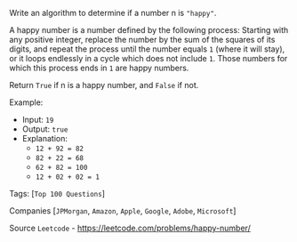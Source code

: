 Write an algorithm to determine if a number n is `"happy"`.

A happy number is a number defined by the following process: Starting with any positive integer, replace the number by the sum of the squares of its digits, and repeat the process until the number equals `1` (where it will stay), or it loops endlessly in a cycle which does not include `1`. Those numbers for which this process ends in `1` are happy numbers.

Return `True` if n is a happy number, and `False` if not.

Example: 

- Input: `19`
- Output: `true`
- Explanation: 
     - `12 + 92 = 82`
     - `82 + 22 = 68`
     - `62 + 82 = 100`
     - `12 + 02 + 02 = 1`
     
Tags: [`Top 100 Questions`]
     
Companies [`JPMorgan`, `Amazon`, `Apple`, `Google`, `Adobe`, `Microsoft`]

Source `Leetcode` - https://leetcode.com/problems/happy-number/
